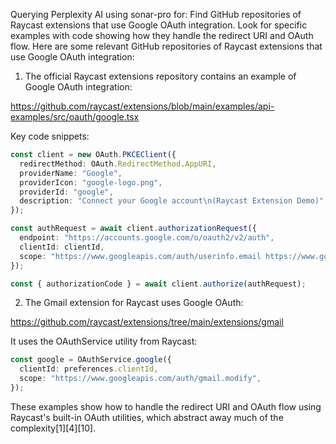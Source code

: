 Querying Perplexity AI using sonar-pro for: Find GitHub repositories of Raycast extensions that use Google OAuth integration. Look for specific examples with code showing how they handle the redirect URI and OAuth flow.
Here are some relevant GitHub repositories of Raycast extensions that use Google OAuth integration:

1. The official Raycast extensions repository contains an example of Google OAuth integration:

https://github.com/raycast/extensions/blob/main/examples/api-examples/src/oauth/google.tsx

Key code snippets:

```typescript
const client = new OAuth.PKCEClient({
  redirectMethod: OAuth.RedirectMethod.AppURI,
  providerName: "Google",
  providerIcon: "google-logo.png",
  providerId: "google",
  description: "Connect your Google account\n(Raycast Extension Demo)",
});

const authRequest = await client.authorizationRequest({
  endpoint: "https://accounts.google.com/o/oauth2/v2/auth",
  clientId: clientId,
  scope: "https://www.googleapis.com/auth/userinfo.email https://www.googleapis.com/auth/userinfo.profile https://www.googleapis.com/auth/drive.readonly",
});

const { authorizationCode } = await client.authorize(authRequest);
```

2. The Gmail extension for Raycast uses Google OAuth:

https://github.com/raycast/extensions/tree/main/extensions/gmail

It uses the OAuthService utility from Raycast:

```typescript
const google = OAuthService.google({
  clientId: preferences.clientId,
  scope: "https://www.googleapis.com/auth/gmail.modify",
});
```

These examples show how to handle the redirect URI and OAuth flow using Raycast's built-in OAuth utilities, which abstract away much of the complexity[1][4][10].